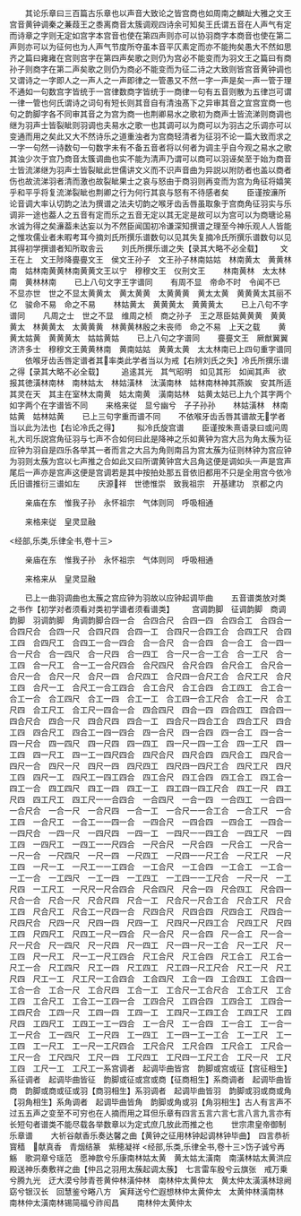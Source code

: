 <!-- { "loadSidebar": true } -->
　　其论乐章曰三百篇古乐章也以声音大致论之皆宫商也如周南之麟趾大雅之文王宫音黄钟调秦之蒹葭王之黍离商音太簇调观四诗余可知矣王氏谓五音在人声气有定而诗章之字则无定如宫字本宫音也使在第四声则亦可以协羽商字本商音也使在第二声则亦可以为征何也为人声气节度所夺虽本音平仄素定而亦不能拘矣愚大不然如思齐之篇曰雍雍在宫则宫字在第四声矣歌之则仍为宫必不能变而为羽文王之篇曰有商孙子则商字在第二声矣歌之则仍为商必不能变而为征二诗之大致则皆宫音黄钟调也又谓诗之一字即人之一声人之一声即律之一管愚又不然一字一声是矣一声一管于理不通如一句数宫字皆统于一宫律数商字皆统于一商律一句有五音则散为五律岂可谓一律一管也何氏谓诗之词句有短长则其音自有清浊髙下之异审其音之宜宫宜商一也句之韵脚字各不同审其音之为宫为商一也荆卿易水之歌初为商声士皆流涕则商调也继为羽声士皆裂眦则羽调也夫易水之歌一也其调可以为商可以为羽古之乐调亦可以变通而用之矣此又大不然诗乐之道重浊者为宫商轻清者为征羽不论一篇大致而求之一字一句然一诗数句一句数字未有不备五音者将以何者为调主乎自今观之易水之歌其浊少次于宫乃商音太簇调曲也实不能为清声乃谓可以商可以羽诬矣至于始为商音士皆流涕继为羽声士皆裂眦此世儒讲文义而不识声音曲为异説以附防者也盖以商者伤也故流涕羽者清而激也故裂眦果士之哀与怒由于商羽则再变而为宫为角征将嬉笑乎和平乎将复流涕裂眦也荆卿之行为何行其哀与怒有不待感者矣
　　臣谨按濓所论音调大率认切韵之法为撰谱之法夫切韵之喉牙齿舌唇虽取象于宫商角征羽实与乐调非一途也葢人之五音有定而乐之五音无定以其无定是故可以为宫可以为商瑭论易水诚为得之矣濓葢未达妄以为不然臣闻国初冷谦深知撰谱之理至今神乐观人人皆能之惟攻儒业者未暇考耳今摘刘氏所撰乐谱数句以见其失复摘冷氏所撰乐谱数句以见其得初学撰谱者知所取舎云
　　刘氏所撰乐谱之失【录其大略不必全载】
　　文王在上　文王陟降亹亹文王　侯文王孙子　文王孙子林南姑姑　林南黄太　黄黄林南　姑林南黄黄林南黄黄文王以宁　穆穆文王　仪刑文王
　　林南黄林　太太林南　黄林林南
　　已上八句文字王字谱同
　　有周不显　帝命不时　令闻不已　不显亦世　世之不显太黄黄太　黄太黄黄　太黄黄黄　黄太太黄　黄黄黄太其丽不亿　骏命不易　命之不易
　　林姑黄太　黄黄黄太　黄黄黄太
　　已上八句不字谱同
　　凡周之士　世之不显　维周之桢　商之孙子　王之荩臣姑黄黄黄　黄黄黄太　林黄黄太　太黄黄黄　林黄黄林殷之未丧师　命之不易　上天之载
　　黄黄太姑黄　黄黄黄太　姑姑黄姑
　　已上八句之字谱同
　　亹亹文王　厥猷翼翼　济济多士　穆穆文王黄黄林南　黄南姑姑　黄黄太黄　太太林南已上四句重字谱同
　　依喉牙齿舌唇定谱者其率类此学者当以为戒【右辨刘氏之失】冷氏所撰乐谱之得【录其大略不必全载】
　　追逺其光　其气昭明　如见其形　如闻其声　欲报其徳潢林南林　南林姑太　林姑潢林　汰潢南林　姑林南林神其燕娭　安其所适　其灵在天　其主在室林太南黄　姑太南黄　潢南姑林　姑黄太姑已上九个其字两个如字两个在字谱皆不同
　　来格来従　显兮幽兮　子子孙孙
　　林姑潢林　林南姑黄　姑林姑黄
　　已上三句字重而谱不同
　　不依喉牙齿舌唇其谱故无学者当以此为法也【右论冷氏之得】
　　拟冷氏旋宫谱
　　臣谨按朱熹语录曰或问周礼大司乐説宫角征羽与七声不合如何曰此是降神之乐如黄钟为宫大吕为角太蔟为征应钟为羽自是四乐各举其一者而言之大吕为角则南吕为宫太蔟为征则林钟为宫应钟为羽则太蔟为宫以七声推之合如此又曰所谓黄钟宫大吕角这便是调如头一声是宫声尾后一声亦是宫声这便是宫调若是其中按拍处那五音依旧都用不只是全用宫今依冷氏旧谱推衍三谱如左
　　庆源祥　世徳惟崇　致我祖宗　开基建功　京都之内

　　亲庙在东　惟我子孙　永怀祖宗　气体则同　呼吸相通

　　来格来従　皇灵显融

<经部,乐类,乐律全书,卷十三>

　　亲庙在东　惟我子孙　永怀祖宗　气体则同　呼吸相通

　　来格来从　皇灵显融

　　已上一曲羽调曲也太蔟之宫应钟为羽故以应钟起调毕曲
　　五音谱类放对类之书作【初学对者须看对类初学谱者须看谱类】
　　宫调韵脚　征调韵脚　商调韵脚　羽调韵脚　角调韵脚合四一合　合四合尺　合四一四　合四合工　合四合一合四尺合　合四一尺　合四尺四　合四一工　合四尺一合四工合　合四工尺　合四工四　合四尺工　合四工一合一四合　合一合尺　合一合四　合一合工　合一四一合一尺合　合一四尺　合一尺四　合一四工　合一尺一合一工合　合一工尺　合一工四　合一尺工　合一工一合尺四合　合尺四尺　合尺合四　合尺合工　合尺合一合尺一合　合尺一尺　合尺一四　合尺四工　合尺四一合尺工合　合尺工尺　合尺工四　合尺一工　合尺工一合工四合　合工合尺　合工合四　合工四工　合工合一合工一合　合工四尺　合工一四　合工一工　合工四一合工尺合　合工一尺　合工尺四　合工尺工　合工尺一四合一合　四合四尺　四合一四　四合四工　四合四一四合尺合　四合一尺　四合尺四　四合一工　四合尺一四合工合　四合工尺　四合工四　四合尺工　四合工一四一四合　四一合尺　四一合四　四一合工　四一合一四一尺合　四一四尺　四一尺四　四一四工　四一尺一四一工合　四一工尺　四一工四　四一尺工　四一工一四尺四合　四尺合尺　四尺合四　四尺合工　四尺合一四尺一合　四尺一尺　四尺一四　四尺四工　四尺四一四尺工合　四尺工尺　四尺工四　四尺一工　四尺工一四工四合　四工合尺　四工合四　四工合工　四工合一四工一合　四工四尺　四工一四　四工一工　四工四一四工尺合　四工一尺　四工尺四　四工尺工　四工尺一一合四合　一合四尺　一合一四　一合四工　一合四一一合尺合　一合一尺　一合尺四　一合一工　一合尺一一合工合　一合工尺　一合工四　一合尺工　一合工一一四一合　一四合尺　一四合四　一四合工　一四合一一四尺合　一四一尺　一四尺四　一四一工　一四尺一一四工合　一四工尺　一四工四　一四尺工　一四工一一尺四合　一尺合尺　一尺合四　一尺合工　一尺合一一尺一合　一尺四尺　一尺一四　一尺四工　一尺四一一尺工合　一尺工尺　一尺工四　一尺一工　一尺工一一工四合　一工合尺　一工合四　一工合工　一工合一一工一合　一工四尺　一工一四　一工四工　一工四一一工尺合　一尺一尺　一工尺四　一工尺工　一尺尺一尺合四合　尺合四尺　尺合一四　尺合四工　尺合四一尺合一合　尺合一尺　尺合尺四　尺合一工　尺合尺一尺合工合　尺合工尺　尺合工四　尺合尺工　尺合工一尺四一合　尺四合尺　尺四合四　尺四合工　尺四合一尺四尺合　尺四一尺　尺四一四　尺四一工　尺四尺一尺四工合　尺四工尺　尺四工四　尺四尺工　尺四工一尺一四合　尺一合尺　尺一合四　尺一合工　尺一合一尺一尺合　尺一四尺　尺一尺四　尺一四工　尺一四一尺一工合　尺一工尺　尺一工四　尺一尺工　尺一工一尺工四合　尺工合尺　尺工合四　尺工合工　尺工合一尺工一合　尺工四尺　尺工一四　尺工四工　尺工四一尺工尺合　尺工一尺　尺工尺四　尺工一工　尺工尺一工合四合　工合四尺　工合一四　工合四工　工合四一工合一合　工合一尺　工合尺四　工合一工　工合尺一工合尺合　工合工尺　工合工四　工合尺工　工合工一工四一合　工四合尺　工四合四　工四合工　工四合一工四尺合　工四一尺　工四一四　工四一工　工四尺一工四工合　工四工尺　工四尺四　工四尺工　工四工一工一四合　工一合尺　工一合四　工一合工　工一合一工一尺合　工一四尺　工一尺四　工一四工　工一四一工一工合　工一工尺　工一工四　工一尺工　工一尺一工尺四合　工尺合尺　工尺合四　工尺合工　工尺合一工尺一合　工尺四尺　工尺一四　工尺四工　工尺四一工尺工合　工尺一尺　工尺工四　工尺一工　工尺工一系宫调者　起调毕曲皆宫　韵脚或宫或征【宫征相生】系征调者　起调毕曲皆征　韵脚或征或宫或商【征商相生】系商调者　起调毕曲皆商　韵脚或商或征或羽【商羽相生】系羽调者　起调毕曲皆羽　韵脚或羽或商或角【羽角相生】系角调者　起调毕曲皆角　韵脚或角或羽【角羽相生】古人有言声不过五五声之变至不可穷也在人摘而用之耳但乐章有四言五言六言七言八言九言亦有长短句者谱类不能尽载各举数章以为定式庶几放此而推之也
　　世宗肃皇帝御制乐章谱
　　大祈谷献香乐奏达馨之曲【黄钟之征用林钟起调林钟毕曲】　四言恭祈寳穑　献真香　青烟结篆　紫穂凝祥
<经部,乐类,乐律全书,卷十三>饬子诚兮再觞　歌洞章兮瑶范　愿神歆兮乐康南林姑太黄　黄太姑太潢南　南潢林姑太黄洪应殿送神乐奏敷祥之曲【仲吕之羽用太蔟起调太蔟】　七言雷车殷兮云旗张　戒万乗兮腾九光　迂大漠兮陟青苍黄仲林潢仲林　南林仲太黄仲太　黄太仲太潢潢林琼阙窈兮银汉长　回慧鉴兮睠八方　寅拜送兮伫遐想林仲太黄仲太　太黄仲林潢南林　南林仲太潢南林锡简福兮祚闳昌
　　南林仲太黄仲太
